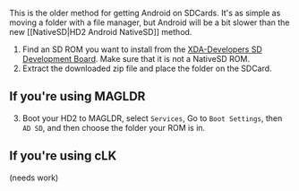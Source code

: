 This is the older method for getting Android on SDCards. It's as simple as moving a folder with a file manager, but Android will be a bit slower than the new [[NativeSD|HD2 Android NativeSD]] method.

1. Find an SD ROM you want to install from the [XDA-Developers SD Development Board](http://forum.xda-developers.com/forumdisplay.php?f=735). Make sure that it is not a NativeSD ROM.
2. Extract the downloaded zip file and place the folder on the SDCard.

## If you're using MAGLDR

3. Boot your HD2 to MAGLDR, select `Services`, Go to `Boot Settings`, then `AD SD`, and then choose the folder your ROM is in.

## If you're using cLK

(needs work)
